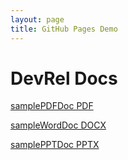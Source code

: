 ```yaml
---
layout: page
title: GitHub Pages Demo
---
```


# DevRel Docs

[samplePDFDoc PDF](https://grgarceau.github.io/samplePDFDoc.pdf)

[sampleWordDoc DOCX](https://grgarceau.github.io/samplePDFDoc.docx)

[samplePPTDoc PPTX](https://grgarceau.github.io/samplePDFDoc.pptx)
